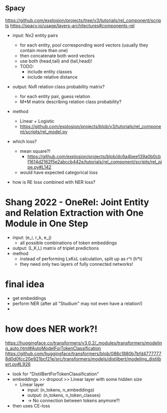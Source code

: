 ## Spacy


https://github.com/explosion/projects/tree/v3/tutorials/rel_component/scripts
https://spacy.io/usage/layers-architectures#components-rel

- input: Nx2 entity pairs
  - for each entity, pool corresponding word vectors (usually they contain more than one)
  - then concatenate both word vectors
  - use both (head,tail) and (tail,head)!
  - TODO:
    - include entity classes
    - include relative distance
- output: NxR relation class probability matrix?
  - for each entity pair, guess relation
  - M*M matrix describing relation class probability?
- method
  - Linear + Logistic
  - https://github.com/explosion/projects/blob/v3/tutorials/rel_component/scripts/rel_model.py


- which loss?
  - mean square?!
    - https://github.com/explosion/projects/blob/dc6a4bee139a0b0cbf1614d2162f5e2abccb442e/tutorials/rel_component/scripts/rel_pipe.py#L142
  - would have expected categorical loss
- how is RE loss combined with NER loss?


# Shang 2022 - OneRel: Joint Entity and Relation Extraction with One Module in One Step

- input: (e_i, r_k, e_j) 
  - all possible combinations of token embeddings
- output: (L,K,L) matrix of triplet predictions
- method
  - instead of performing LxKxL calculation, split up as r^t (h*t)
  - they need only two layers of fully connected networks!

# final idea

- get embeddings
- perform NER (after all "Studium" may not even have a relation!)
- 

# how does NER work?!

https://huggingface.co/transformers/v3.0.2/_modules/transformers/modeling_auto.html#AutoModelForTokenClassification
https://github.com/huggingface/transformers/blob/088c1880b7bfd47777778d0d0fcc20e921bcf21e/src/transformers/models/distilbert/modeling_distilbert.py#L926

- look for "DistilBertForTokenClassification"
- embeddings >> dropout >> Linear layer with some hidden size
  - Linear layer
    - input: (n_tokens, n_embeddings)
    - output: (n_tokens, n_token_classes)
    - -> No connection between tokens anymore?!
- then uses CE-loss